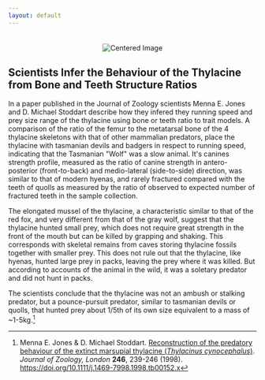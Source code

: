 ```yaml
---
layout: default
---
```


<div style="text-align: center;">
  <img src="{{ site.baseurl }}/docs/images/header.natural_history.png" alt="Centered Image" style="margin-top: 20px;">
</div>

## Scientists Infer the Behaviour of the Thylacine from Bone and Teeth Structure Ratios

In a paper published in the Journal of Zoology scientists Menna E. Jones and D. Michael Stoddart describe how they infered they running speed and prey size range of the thylacine using bone or teeth ratio to trait models. A comparison of the ratio of the femur to the metatarsal bone of the 4 thylacine skeletons with that of other mammalian predators, place the thylacine with tasmanian devils and badgers in respect to running speed, indicating that the Tasmanian "Wolf" was a slow animal. It's canines strength profile, measured as the ratio of canine strength in antero-posterior (front-to-back) and medio-lateral (side-to-side) direction, was similar to that of modern hyenas, and rarely fractured compared with the teeth of quolls as measured by the ratio of observed to expected number of fractured teeth in the sample collection.

The elongated mussel of the thylacine, a characteristic similar to that of the red fox, and very different from that of the gray wolf, suggest that the thylacine hunted small prey, which does not require great strength in the front of the mouth but can be killed by grapping and shaking. This corresponds with skeletal remains from caves storing thylacine fossils together with smaller prey. This does not rule out that the thylacine, like hyenas, hunted large prey in packs, leaving the prey where it was killed. But according to accounts of the animal in the wild, it was a soletary predator and did not hunt in packs.

The scientists conclude that the thylacine was not an ambush or stalking predator, but a pounce-pursuit predator, similar to tasmanian devils or quolls, that hunted prey about 1/5th of its own size equivalent to a mass of ~1-5kg.[^1]

[^1]: Menna E. Jones & D. Michael Stoddart. [Reconstruction of the predatory behaviour of the extinct marsupial thylacine (*Thylacinus cynocephalus*)](https://zslpublications.onlinelibrary.wiley.com/doi/epdf/10.1111/j.1469-7998.1998.tb00152.x). *Journal of Zoology, London* __246__, 239-246 (1998). https://doi.org/10.1111/j.1469-7998.1998.tb00152.x 